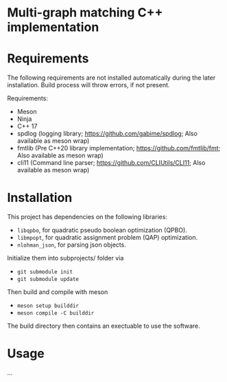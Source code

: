 # Multi-graph matching C++ implementation

# Requirements
The following requirements are not installed automatically during the later installation.
Build process will throw errors, if not present.

Requirements:
- Meson
- Ninja
- C++ 17
- spdlog (logging library; https://github.com/gabime/spdlog; Also available as meson wrap)
- fmtlib (Pre C++20 <format> library implementation; https://github.com/fmtlib/fmt; Also available as meson wrap)
- cli11 (Command line parser; https://github.com/CLIUtils/CLI11; Also available as meson wrap)

# Installation
This project has dependencies on the following libraries:
-   ``libqpbo``,            for quadratic pseudo boolean optimization (QPBO).
-   ``libmpopt``,           for quadratic assignment problem (QAP) optimization.
-   ``nlohman_json``,       for parsing json objects.

Initialize them into subprojects/ folder via
-   ``git submodule init``
-   ``git submodule update``

Then build and compile with meson
-   ``meson setup builddir``
-   ``meson compile -C builddir``

The build directory then contains an exectuable to use the software.

# Usage
...